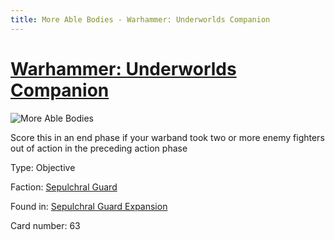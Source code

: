 ```yaml
---
title: More Able Bodies - Warhammer: Underworlds Companion
---
```


# [Warhammer: Underworlds Companion](https://guidokessels.github.io/wh-underworlds)

  

![More Able Bodies](https://warhammerunderworlds.com/wp-content/uploads/sites/6/2017/12/063_ENG-More-Able-Bodies.png)

Score this in an end phase if your warband took two or more enemy fighters out of action in the preceding action phase

Type: Objective

Faction: [Sepulchral Guard](https://guidokessels.github.io/wh-underworlds/factions/sepulchral-guard)

Found in: [Sepulchral Guard Expansion](https://guidokessels.github.io/wh-underworlds/locations/sepulchral-guard-expansion)

Card number: 63
